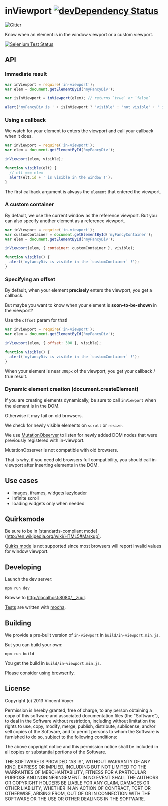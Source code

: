 # inViewport [![devDependency Status](http://img.shields.io/david/dev/vvo/in-viewport.svg?style=flat-square)](https://david-dm.org/vvo/in-viewport#info=devDependencies)

[![Gitter](https://badges.gitter.im/Join%20Chat.svg)](https://gitter.im/vvo/in-viewport?utm_source=badge&utm_medium=badge&utm_campaign=pr-badge&utm_content=badge)

Know when an element is in the window viewport or a custom viewport.

[![Selenium Test Status](https://saucelabs.com/browser-matrix/in-viewportvvo.svg)](https://saucelabs.com/u/in-viewportvvo)

## API

### Immediate result

```js
var inViewport = require('in-viewport');
var elem = document.getElementById('myFancyDiv');

var isInViewport = inViewport(elem); // returns `true` or `false`

alert('myFancyDiv is ' + isInViewport ? 'visible' : 'not visible' + ' in the window');
```

### Using a callback

We watch for your element to enters the viewport and call your callback when it does.

```js
var inViewport = require('in-viewport');
var elem = document.getElementById('myFancyDiv');

inViewport(elem, visible);

function visible(elt) {
  // elt === elem
  alert(elt.id + ' is visible in the window !');
}
```
The first callback argument is always the `element` that entered the viewport.

### A custom container

By default, we use the current window as the reference viewport.
But you can also specify another element as a reference viewport.

```js
var inViewport = require('in-viewport');
var customContainer = document.getElementById('myFancyContainer');
var elem = document.getElementById('myFancyDiv');

inViewport(elem, { container: customContainer }, visible);

function visible() {
  alert('myfancyDiv is visible in the `customContainer` !');
}
```

### Specifying an offset

By default, when your element **precisely** enters the viewport,
you get a callback.

But maybe you want to know when your element is **soon-to-be-shown** in the viewport?

Use the `offset` param for that!

```js
var inViewport = require('in-viewport');
var elem = document.getElementById('myFancyDiv');

inViewport(elem, { offset: 300 }, visible);

function visible() {
  alert('myfancyDiv is visible in the `customContainer` !');
}
```

When your element is near `300px` of the viewport, you get your callback / true result.

### Dynamic element creation (document.createElement)

If you are creating elements dynamically, be sure to call `inViewport` when the
element is in the DOM.

Otherwise it may fail on old browsers.

We check for newly visible elements on `scroll` or `resize`.

We use [MutationObserver](https://developer.mozilla.org/en-US/docs/Web/API/MutationObserver) to listen for newly added DOM nodes that were previously
registered with in-viewport.

MutationObserver is not compatible with old browsers.

That is why, if you need old browsers full compatibility, you should call
in-viewport after inserting elements in the DOM.

## Use cases

* Images, iframes, widgets [lazyloader](/vvo/lazyload)
* infinite scroll
* loading widgets only when needed

## Quirksmode

Be sure to be in [standards-compliant mode](http://en.wikipedia.org/wiki/HTML5#Markup].

[Quirks mode](http://en.wikipedia.org/wiki/Quirks_mode) is not supported since most browsers
will report invalid values for window viewport.

## Developing

Launch the dev server:

```shell
npm run dev
```

Browse to [http://localhost:8080/__zuul](http://localhost:8080/__zuul).

[Tests](test/) are written with [mocha](https://github.com/visionmedia/mocha).

## Building

We provide a pre-built version of `in-viewport` in `build/in-viewport.min.js`.

But you can build your own:

```shell
npm run build
```

You get the build in `build/in-viewport.min.js`.

Please consider using [browserify](https://github.com/substack/node-browserify).

## License

Copyright (c) 2013 Vincent Voyer

Permission is hereby granted, free of charge, to any person obtaining
a copy of this software and associated documentation files (the
"Software"), to deal in the Software without restriction, including
without limitation the rights to use, copy, modify, merge, publish,
distribute, sublicense, and/or sell copies of the Software, and to
permit persons to whom the Software is furnished to do so, subject to
the following conditions:

The above copyright notice and this permission notice shall be
included in all copies or substantial portions of the Software.

THE SOFTWARE IS PROVIDED "AS IS", WITHOUT WARRANTY OF ANY KIND,
EXPRESS OR IMPLIED, INCLUDING BUT NOT LIMITED TO THE WARRANTIES OF
MERCHANTABILITY, FITNESS FOR A PARTICULAR PURPOSE AND
NONINFRINGEMENT. IN NO EVENT SHALL THE AUTHORS OR COPYRIGHT HOLDERS BE
LIABLE FOR ANY CLAIM, DAMAGES OR OTHER LIABILITY, WHETHER IN AN ACTION
OF CONTRACT, TORT OR OTHERWISE, ARISING FROM, OUT OF OR IN CONNECTION
WITH THE SOFTWARE OR THE USE OR OTHER DEALINGS IN THE SOFTWARE.
